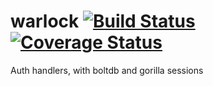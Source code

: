 # warlock [![Build Status](https://drone.io/github.com/gernest/warlock/status.png)](https://drone.io/github.com/gernest/warlock/latest)[![Coverage Status](https://coveralls.io/repos/gernest/warlock/badge.svg)](https://coveralls.io/r/gernest/warlock)

Auth handlers, with boltdb and gorilla sessions

